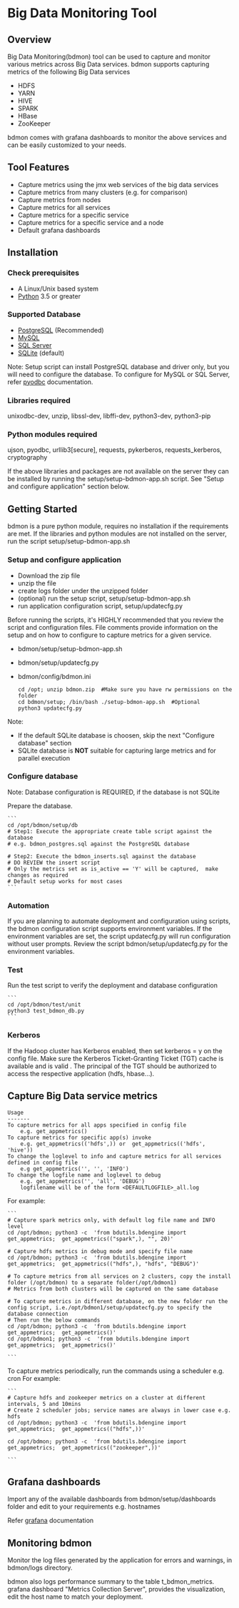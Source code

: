 
# Big Data Monitoring Tool
## Overview

Big Data Monitoring(bdmon) tool can be used to capture and monitor various metrics across Big Data services. bdmon supports capturing metrics of the following Big Data services
- HDFS
- YARN
- HIVE
- SPARK
- HBase
- ZooKeeper

bdmon comes with grafana dashboards to monitor the above services and can be easily customized to your needs.

## Tool Features
- Capture metrics using the jmx web services of the big data services
- Capture metrics from many clusters (e.g. for comparison)
- Capture metrics from nodes
- Capture metrics for all services
- Capture metrics for a specific service
- Capture metrics for a specific service and a node
- Default grafana dashboards


## Installation
### Check prerequisites

- A Linux/Unix based system
- [Python](https://www.python.org/downloads/) 3.5 or greater

### Supported Database

- [PostgreSQL](https://www.postgresql.org/) (Recommended)
- [MySQL](https://www.mysql.com/)
- [SQL Server](https://www.microsoft.com/en-us/sql-server/sql-server-2016)
- [SQLite](https://sqlite.org/index.html) (default)

Note: 
Setup script can install PostgreSQL database and driver only, but you will need to configure the database. 
To configure for MySQL or SQL Server, refer [pyodbc](https://github.com/mkleehammer/pyodbc/wiki) documentation.

### Libraries required
unixodbc-dev, unzip, libssl-dev, libffi-dev, python3-dev, python3-pip

### Python modules required
ujson, pyodbc, urllib3[secure], requests, pykerberos, requests_kerberos, cryptography

If the above libraries and packages are not available on the server they can be installed by running the setup/setup-bdmon-app.sh script. See "Setup and configure application" section below.

## Getting Started
bdmon is a pure python module, requires no installation if the requirements are met. If the libraries and python modules are not installed on the server, run the script setup/setup-bdmon-app.sh

### Setup and configure application
- Download the zip file
- unzip the file
- create logs folder under the unzipped folder
- (optional) run the setup script, setup/setup-bdmon-app.sh
- run application configuration script, setup/updatecfg.py

Before running the scripts, it's HIGHLY recommended that you review the script and configuration files. File comments provide information on the setup and on how to configure to capture metrics for a given service.
 - bdmon/setup/setup-bdmon-app.sh
 - bdmon/setup/updatecfg.py
 - bdmon/config/bdmon.ini

    ```
    cd /opt; unzip bdmon.zip  #Make sure you have rw permissions on the folder
    cd bdmon/setup; /bin/bash ./setup-bdmon-app.sh  #Optional
    python3 updatecfg.py
    ```

Note: 
- If the default SQLite database is choosen, skip the next "Configure database" section
- SQLite database is **NOT** suitable for capturing large metrics and for parallel execution

### Configure database
Note: Database configuration is REQUIRED, if the database is not SQLite

Prepare the database.

    ```
    cd /opt/bdmon/setup/db
    # Step1: Execute the appropriate create table script against the database
    # e.g. bdmon_postgres.sql against the PostgreSQL database
    
    # Step2: Execute the bdmon_inserts.sql against the database
    # DO REVIEW the insert script
    # Only the metrics set as is_active == 'Y' will be captured,  make changes as required
    # Default setup works for most cases
    ```

### Automation
If you are planning to automate deployment and configuration using scripts, the bdmon configuration script supports environment variables. If the environment variables are set, the script updatecfg.py will run configuration without user prompts. Review the script bdmon/setup/updatecfg.py for the environment variables.

### Test 
Run the test script to verify the deployment and database configuration

    ```
    cd /opt/bdmon/test/unit
    python3 test_bdmon_db.py
    ```

### Kerberos 
If the Hadoop cluster has Kerberos enabled, then set kerberos = y on the config file. Make sure the Kerberos Ticket-Granting Ticket (TGT) cache is available and is valid . The principal of the TGT should be authorized to access the respective application (hdfs, hbase...). 
    
## Capture Big Data service metrics
    Usage
    -------
    To capture metrics for all apps specified in config file
        e.g. get_appmetrics()
    To capture metrics for specific app(s) invoke
        e.g. get_appmetrics(('hdfs',)) or  get_appmetrics(('hdfs', 'hive'))
    To change the loglevel to info and capture metrics for all services defined in config file
        e.g get_appmetrics('', '', 'INFO')
    To change the logfile name and loglevel to debug
        e.g. get_appmetrics('', 'all', 'DEBUG')
        logfilename will be of the form <DEFAULTLOGFILE>_all.log
        
For example:

    ```
    # Capture spark metrics only, with default log file name and INFO level
    cd /opt/bdmon; python3 -c  'from bdutils.bdengine import get_appmetrics;  get_appmetrics(("spark",), "", 20)'
    
    # Capture hdfs metrics in debug mode and specify file name
    cd /opt/bdmon; python3 -c  'from bdutils.bdengine import get_appmetrics;  get_appmetrics(("hdfs",), "hdfs", "DEBUG")'
    
    # To capture metrics from all services on 2 clusters, copy the install folder (/opt/bdmon) to a separate folder(/opt/bdmon1)
    # Metrics from both clusters will be captured on the same database
    
    # To capture metrics in different database, on the new folder run the config script, i.e./opt/bdmon1/setup/updatecfg.py to specify the database connection
    # Then run the below commands
    cd /opt/bdmon; python3 -c  'from bdutils.bdengine import get_appmetrics;  get_appmetrics()'
    cd /opt/bdmon1; python3 -c  'from bdutils.bdengine import get_appmetrics;  get_appmetrics()'
    
    ```

To capture metrics periodically, run the commands using a scheduler e.g. cron
For example:

    ```
    # Capture hdfs and zookeeper metrics on a cluster at different intervals, 5 and 10mins
    # Create 2 scheduler jobs; service names are always in lower case e.g. hdfs 
    cd /opt/bdmon; python3 -c  'from bdutils.bdengine import get_appmetrics;  get_appmetrics(("hdfs",))'
    
    cd /opt/bdmon; python3 -c  'from bdutils.bdengine import get_appmetrics;  get_appmetrics(("zookeeper",))'
    
    ```

## Grafana dashboards
Import any of the available dashboards from bdmon/setup/dashboards folder and edit to your requirements e.g. hostnames

Refer [grafana](https://grafana.com/docs/installation/configuration/) documentation

## Monitoring bdmon
Monitor the log files generated by the application for errors and warnings,  in bdmon/logs directory. 

bdmon also logs performance summary to the table t_bdmon_metrics. grafana dashboard "Metrics Collection Server", provides the visualization, edit the host name to match your deployment.

